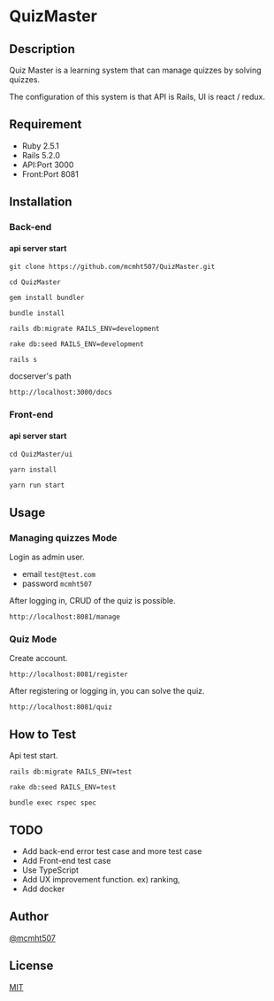 # QuizMaster

## Description
Quiz Master is a learning system that can manage quizzes by solving quizzes.

The configuration of this system is that API is Rails, UI is react / redux.

## Requirement

* Ruby 2.5.1
* Rails 5.2.0
* API:Port 3000
* Front:Port 8081


## Installation

### Back-end

#### api server start

`git clone https://github.com/mcmht507/QuizMaster.git`

`cd QuizMaster`

`gem install bundler`

`bundle install`

`rails db:migrate RAILS_ENV=development`

`rake db:seed RAILS_ENV=development`

`rails s`

docserver's path

`http://localhost:3000/docs`

### Front-end

#### api server start

`cd QuizMaster/ui`

`yarn install`

`yarn run start`

## Usage

### Managing quizzes Mode

Login as admin user.
* email `test@test.com`
* password `mcmht507`

After logging in, CRUD of the quiz is possible.

`http://localhost:8081/manage`


### Quiz Mode

Create account.

`http://localhost:8081/register`

After registering or logging in, you can solve the quiz.

`http://localhost:8081/quiz`

## How to Test

Api test start.

`rails db:migrate RAILS_ENV=test`

`rake db:seed RAILS_ENV=test`

`bundle exec rspec spec`

## TODO
* Add back-end error test case and more test case
* Add Front-end test case
* Use TypeScript
* Add UX improvement function. ex) ranking,
* Add docker

## Author

[@mcmht507](https://github.com/mcmht507)

## License

[MIT](https://b4b4r07.mit-license.org/)